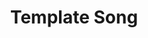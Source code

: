 ---
layout: songs
title: Template Song
album: Scapegoats
album_link: https://open.spotify.com/album/1GmX76Xij1oQSQO64pdyh3
components: ['tabs']
short_name: mildred

song_name: Mildred
song_description: They’d have buried Aunt Mildred if she hadn’t burned up...

spotify_id: 11gSEMITGe6vmhCqtT07LJ

lyrics: |-
    #### Part 1
    Do you remember that summer that we spent out on the lake?
    We were young, and our whole family was staying with Aunt Mildred.
    Nobody really noticed her warm eyes and solemn smile,
    but I took to her quite fondly. And she showed me all around her brand new house
    that our father built upon the ashes of the old family estate
    that he had recently acquired.

    #### Part 2
    Aunt Mildred showed me how to use the oven, and I’d bake
    these little treats for all her cats and dogs, and chase them through the hallways.
    And father would light a cigarette and stand out in the tide,
    and watch the sun go down, and listen to the waves come rolling in.
    Because he didn’t like the songs that she would sing to him when it got late
    and the house smelled like tobacco.

    #### Part 3
    And they’d have buried Aunt Mildred if she hadn’t burned up
    inside the house with all her animals and her crazy little knick knacks.
    And the bones that they could find, they put inside a sealed box,
    laid to rest in the foundation of the grand, marvelous tribute of a house
    that our father built upon the ashes of the old family estate
    that he had recently acquired.

    #### Part 4
    Then came the day; I heard old Mildred singing sweetly by the water’s edge.
    So I went outside to listen while the gas flowed freely from the oven I left on.
    I watched the house go up, and I listened to our father screaming out
    as Aunt Mildred smiled out the doorway of the old family estate
    that I would soon come to acquire.

song_credits: |-
    Written and Recorded in Minneapolis by Daniel Goodroad + Jim Frankenstein
    Mixed & Mastered by Anders Carlson
---